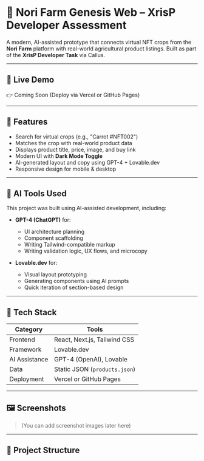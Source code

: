 # 🌿 Nori Farm Genesis Web – XrisP Developer Assessment

A modern, AI-assisted prototype that connects virtual NFT crops from the **Nori Farm** platform with real-world agricultural product listings. Built as part of the **XrisP Developer Task** via Callus.

---

## 🚀 Live Demo

👉 Coming Soon (Deploy via Vercel or GitHub Pages)

---

## 🧩 Features

- Search for virtual crops (e.g., "Carrot #NFT002")
- Matches the crop with real-world product data
- Displays product title, price, image, and buy link
- Modern UI with **Dark Mode Toggle**
- AI-generated layout and copy using GPT-4 + Lovable.dev
- Responsive design for mobile & desktop

---

## 🧠 AI Tools Used

This project was built using AI-assisted development, including:

- **GPT-4 (ChatGPT)** for:
  - UI architecture planning
  - Component scaffolding
  - Writing Tailwind-compatible markup
  - Writing validation logic, UX flows, and microcopy

- **Lovable.dev** for:
  - Visual layout prototyping
  - Generating components using AI prompts
  - Quick iteration of section-based design

---

## 🧪 Tech Stack

| Category       | Tools                      |
|----------------|----------------------------|
| Frontend       | React, Next.js, Tailwind CSS |
| Framework      | Lovable.dev                |
| AI Assistance  | GPT-4 (OpenAI), Lovable    |
| Data           | Static JSON (`products.json`) |
| Deployment     | Vercel or GitHub Pages     |

---

## 🖼️ Screenshots

> (You can add screenshot images later here)

---

## 📁 Project Structure

